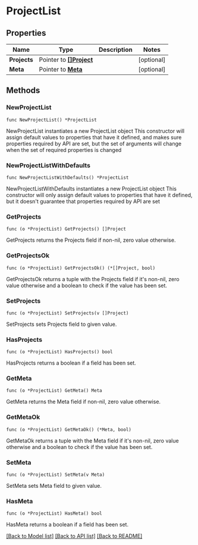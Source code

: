 # ProjectList

## Properties

Name | Type | Description | Notes
------------ | ------------- | ------------- | -------------
**Projects** | Pointer to [**[]Project**](Project.md) |  | [optional] 
**Meta** | Pointer to [**Meta**](Meta.md) |  | [optional] 

## Methods

### NewProjectList

`func NewProjectList() *ProjectList`

NewProjectList instantiates a new ProjectList object
This constructor will assign default values to properties that have it defined,
and makes sure properties required by API are set, but the set of arguments
will change when the set of required properties is changed

### NewProjectListWithDefaults

`func NewProjectListWithDefaults() *ProjectList`

NewProjectListWithDefaults instantiates a new ProjectList object
This constructor will only assign default values to properties that have it defined,
but it doesn't guarantee that properties required by API are set

### GetProjects

`func (o *ProjectList) GetProjects() []Project`

GetProjects returns the Projects field if non-nil, zero value otherwise.

### GetProjectsOk

`func (o *ProjectList) GetProjectsOk() (*[]Project, bool)`

GetProjectsOk returns a tuple with the Projects field if it's non-nil, zero value otherwise
and a boolean to check if the value has been set.

### SetProjects

`func (o *ProjectList) SetProjects(v []Project)`

SetProjects sets Projects field to given value.

### HasProjects

`func (o *ProjectList) HasProjects() bool`

HasProjects returns a boolean if a field has been set.

### GetMeta

`func (o *ProjectList) GetMeta() Meta`

GetMeta returns the Meta field if non-nil, zero value otherwise.

### GetMetaOk

`func (o *ProjectList) GetMetaOk() (*Meta, bool)`

GetMetaOk returns a tuple with the Meta field if it's non-nil, zero value otherwise
and a boolean to check if the value has been set.

### SetMeta

`func (o *ProjectList) SetMeta(v Meta)`

SetMeta sets Meta field to given value.

### HasMeta

`func (o *ProjectList) HasMeta() bool`

HasMeta returns a boolean if a field has been set.


[[Back to Model list]](../README.md#documentation-for-models) [[Back to API list]](../README.md#documentation-for-api-endpoints) [[Back to README]](../README.md)


